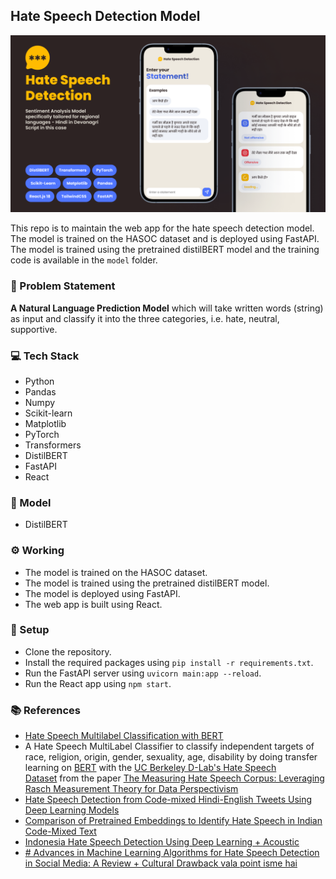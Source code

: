 ## Hate Speech Detection Model
![HSD-Github-2](HSD-Github-2.png)

This repo is to maintain the web app for the hate speech detection model. The model is trained on the HASOC dataset and is deployed using FastAPI. The model is trained using the pretrained distilBERT model and the training code is available in the `model` folder.

### 💬 Problem Statement
**A Natural Language Prediction Model** which will take written words (string) as input and classify it into the three categories, i.e. hate, neutral, supportive.

### 💻 Tech Stack
- Python
- Pandas
- Numpy
- Scikit-learn
- Matplotlib
- PyTorch
- Transformers
- DistilBERT
- FastAPI
- React

### 🧠 Model
- DistilBERT

### ⚙️ Working
- The model is trained on the HASOC dataset.
- The model is trained using the pretrained distilBERT model.
- The model is deployed using FastAPI.
- The web app is built using React.

### 📌 Setup
- Clone the repository.
- Install the required packages using `pip install -r requirements.txt`.
- Run the FastAPI server using `uvicorn main:app --reload`.
- Run the React app using `npm start`.

### 📚 References
- [Hate Speech Multilabel Classification with BERT](https://huggingface.co/wesleyacheng/hate-speech-multilabel-classification-with-bert)
- A Hate Speech MultiLabel Classifier to classify independent targets of race, religion, origin, gender, sexuality, age, disability by doing transfer learning on [BERT](https://huggingface.co/datasets/ucberkeley-dlab/measuring-hate-speech) with the [UC Berkeley D-Lab's Hate Speech Dataset](https://huggingface.co/datasets/ucberkeley-dlab/measuring-hate-speech) from the paper [The Measuring Hate Speech Corpus: Leveraging Rasch Measurement Theory for Data Perspectivism](https://aclanthology.org/2022.nlperspectives-1.11.pdf)
- [Hate Speech Detection from Code-mixed Hindi-English Tweets Using Deep Learning Models](https://arxiv.org/abs/1811.05145)
- [Comparison of Pretrained Embeddings to Identify Hate Speech in Indian Code-Mixed Text](https://ieeexplore.ieee.org/abstract/document/9362731)
- [Indonesia Hate Speech Detection Using Deep Learning + Acoustic](https://ieeexplore.ieee.org/abstract/document/8629154)
- [# Advances in Machine Learning Algorithms for Hate Speech Detection in Social Media: A Review + Cultural Drawback vala point isme hai](https://ieeexplore.ieee.org/abstract/document/9455353)